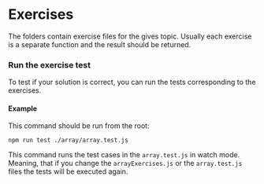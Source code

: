 # Exercises

The folders contain exercise files for the gives topic. Usually each exercise is a separate function and the result should be returned.

### Run the exercise test

To test if your solution is correct, you can run the tests corresponding to the exercises.

#### Example

This command should be run from the root:

`npm run test ./array/array.test.js`

This command runs the test cases in the `array.test.js` in watch mode. Meaning, that if you change the `arrayExercises.js` or the `array.test.js` files the tests will be executed again.
